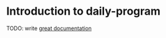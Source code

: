 # Introduction to daily-program

TODO: write [great documentation](http://jacobian.org/writing/great-documentation/what-to-write/)
